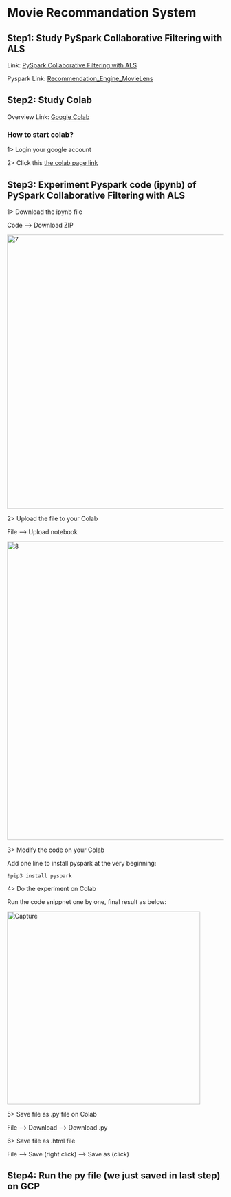# Movie Recommandation System

## Step1: Study PySpark Collaborative Filtering with ALS
Link: [PySpark Collaborative Filtering with ALS](https://towardsdatascience.com/build-recommendation-system-with-pyspark-using-alternating-least-squares-als-matrix-factorisation-ebe1ad2e7679)

Pyspark Link: [Recommendation_Engine_MovieLens](https://github.com/snehalnair/als-recommender-pyspark/blob/master/Recommendation_Engine_MovieLens.ipynb)

## Step2: Study Colab

Overview Link: [Google Colab](https://hc.labnet.sfbu.edu/~henry/npu/classes/machine_learning/colab/slide/index_slide.html)

### How to start colab?

1> Login your google account

2> Click this [the colab page link](https://colab.research.google.com/notebooks/intro.ipynb#recent=true)
    
## Step3: Experiment Pyspark code (ipynb) of PySpark Collaborative Filtering with ALS

1> Download the ipynb file

Code --> Download ZIP

<img width="638" alt="7" src="https://user-images.githubusercontent.com/52802567/202846220-a915b36c-a853-4a2f-99bc-a4693e407807.PNG">


2> Upload the file to your Colab

File --> Upload notebook

<img width="695" alt="8" src="https://user-images.githubusercontent.com/52802567/202846225-50889c1d-a11e-4488-93ae-fcc4638e7df4.PNG">

3> Modify the code on your Colab

Add one line to install pyspark at the very beginning:

    !pip3 install pyspark
    
4> Do the experiment on Colab

Run the code snippnet one by one, final result as below:

<img width="449" alt="Capture" src="https://user-images.githubusercontent.com/52802567/202846547-a5887c2f-fdd7-4ef1-99dd-e5a4b2429414.PNG">

5> Save file as .py file on Colab

File --> Download --> Download .py


6> Save file as .html file

File --> Save (right click) --> Save as (click)

## Step4: Run the py file (we just saved in last step) on GCP



